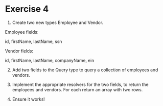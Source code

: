 # Exercise 4

1. Create two new types Employee and Vendor.

Employee fields:

id, firstName, lastName, ssn

Vendor fields:

id, firstName, lastName, companyName, ein

2. Add two fields to the Query type to query a collection of employees and vendors.

3. Implement the appropriate resolvers for the two fields, to return the employees and vendors. For each return an array with two rows.

4. Ensure it works!
